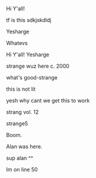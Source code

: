 
Hi Y'all!





tf is this
sdkjskdldj







Yesharge

Whatevs



Hi Y'all!
Yesharge


strange wuz here c. 2000

what's good-strange

this is not lit









yesh
why cant we get this to work


strang vol. 12


strange5

Boom.

Alan was here.

sup alan ^^






Im on line 50